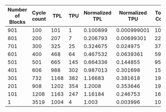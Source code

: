 | Number of Blocks | Cycle count | TPL | TPU | Normalized TPL | Normalized TPU | Total Cost | Normalized Total Cost |
| - | - | - | - | - | - | - | - |
901 |100 | 101 | 1 | 0.100899 | 0.000999001 | 103 | 0.102897 |
801 |200 | 207 | 7 | 0.206793 | 0.00699301 | 221 | 0.220779 |
701 |300 | 325 | 25 | 0.324675 | 0.024975 | 375 | 0.374625 |
601 |400 | 468 | 64 | 0.467532 | 0.0639361 | 596 | 0.595405 |
501 |501 | 665 | 145 | 0.664336 | 0.144855 | 955 | 0.954046 |
401 |606 | 988 | 302 | 0.987013 | 0.301698 | 1592 | 1.59041 |
301 |732 | 1168 | 382 | 1.16683 | 0.381618 | 1932 | 1.93007 |
201 |908 | 1202 | 354 | 1.2008 | 0.353646 | 1910 | 1.90809 |
101 |1208 | 1163 | 247 | 1.16184 | 0.246753 | 1657 | 1.65534 |
1 |3519 | 1004 | 4 | 1.003 | 0.003996 | 1012 | 1.01099 |
